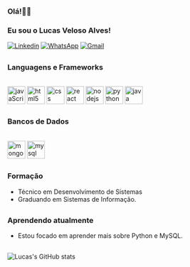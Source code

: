 
### Olá!👋🏽

### Eu sou o Lucas Veloso Alves!
[![Linkedin](https://img.shields.io/badge/LinkedIn-0077B5?style=for-the-badge&logo=linkedin&logoColor=white)](https://www.linkedin.com/in/lucas-veloso-alves-70a2a3219/)
[![WhatsApp](https://img.shields.io/badge/WhatsApp-25D366?style=for-the-badge&logo=whatsapp&logoColor=white)](https://api.whatsapp.com/send?phone=5571996579989)
[![Gmail](https://img.shields.io/badge/Gmail-D14836?style=for-the-badge&logo=gmail&logoColor=white)](mailto:lucasvalves98@gmail.com)

##
### Languagens e Frameworks
<div style="display:inline_block" ><br/>
  <img align="center" alt="javaScript5" heigth="30" width="40" src="https://cdn.jsdelivr.net/gh/devicons/devicon/icons/javascript/javascript-original.svg" >
  <img align="center" alt="html5" heigth="25" width="40" src="https://cdn.jsdelivr.net/gh/devicons/devicon/icons/html5/html5-original.svg" >
  <img align="center" alt="css" heigth="30" width="40" src="https://cdn.jsdelivr.net/gh/devicons/devicon/icons/css3/css3-original.svg" >
  <img align="center" alt="react" heigth="30" width="40" src="https://cdn.jsdelivr.net/gh/devicons/devicon/icons/react/react-original.svg" />
  <img align="center" alt="nodejs" heigth="30" width="40" src="https://cdn.jsdelivr.net/gh/devicons/devicon/icons/nodejs/nodejs-original.svg" >
  <img align="center" alt="python" heigth="30" width="40" src="https://cdn.jsdelivr.net/gh/devicons/devicon/icons/python/python-original.svg" >
  <img align="center" alt="java" heigth="30" width="40" src="https://cdn.jsdelivr.net/gh/devicons/devicon/icons/java/java-original.svg" >

</div>


##
### Bancos de Dados

<div style="display:inline_block" ><br/>
  <img align="center" alt="mongoDB" heigth="30" width="40" margin-left: 10px; src="https://img.shields.io/badge/MongoDB-4EA94B?style=for-the-badge&logo=mongodb&logoColor=white" >
  <img align="center" alt="mysql" heigth="30" width="40" margin-left: 40px; src="https://cdn.jsdelivr.net/gh/devicons/devicon/icons/mongodb/mongodb-original.svg" >
</div>


##
### Formação

- Técnico em Desenvolvimento de Sistemas
- Graduando em Sistemas de Informação.


##
### Aprendendo atualmente

- Estou focado em aprender mais sobre Python e MySQL.

##


![Lucas's GitHub stats](https://github-readme-stats.vercel.app/api?username=Lucasvalves&show_icons=true&theme=transparent)

